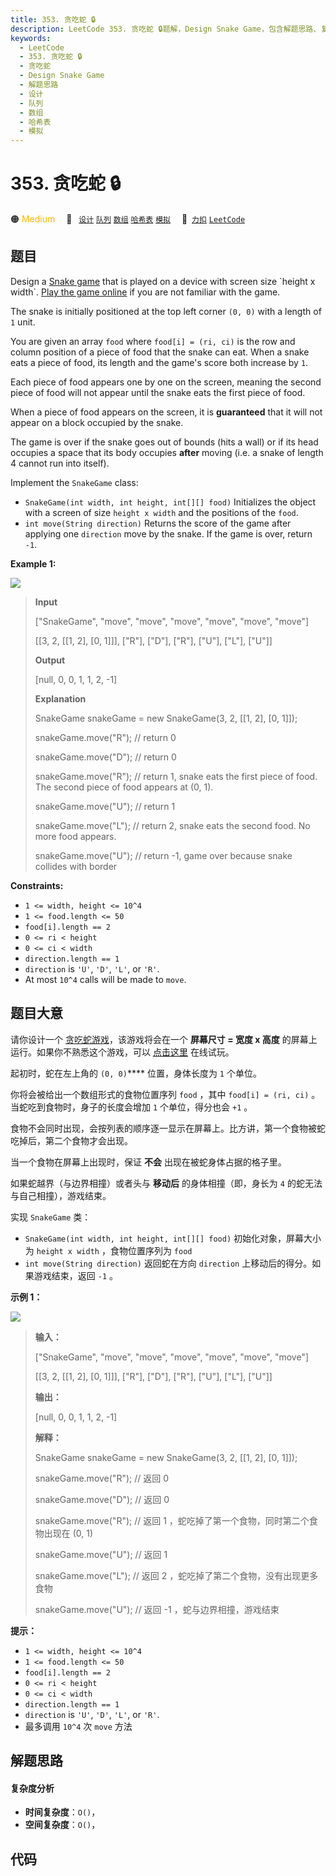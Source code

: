 ```yaml
---
title: 353. 贪吃蛇 🔒
description: LeetCode 353. 贪吃蛇 🔒题解，Design Snake Game，包含解题思路、复杂度分析以及完整的 JavaScript 代码实现。
keywords:
  - LeetCode
  - 353. 贪吃蛇 🔒
  - 贪吃蛇
  - Design Snake Game
  - 解题思路
  - 设计
  - 队列
  - 数组
  - 哈希表
  - 模拟
---
```


# 353. 贪吃蛇 🔒

🟠 <font color=#ffb800>Medium</font>&emsp; 🔖&ensp; [`设计`](/tag/design.md) [`队列`](/tag/queue.md) [`数组`](/tag/array.md) [`哈希表`](/tag/hash-table.md) [`模拟`](/tag/simulation.md)&emsp; 🔗&ensp;[`力扣`](https://leetcode.cn/problems/design-snake-game) [`LeetCode`](https://leetcode.com/problems/design-snake-game)

## 题目

Design a [Snake game](https://en.wikipedia.org/wiki/Snake_\(video_game\)) that
is played on a device with screen size `height x width`. [Play the game
online](http://patorjk.com/games/snake/) if you are not familiar with the
game.

The snake is initially positioned at the top left corner `(0, 0)` with a
length of `1` unit.

You are given an array `food` where `food[i] = (ri, ci)` is the row and column
position of a piece of food that the snake can eat. When a snake eats a piece
of food, its length and the game's score both increase by `1`.

Each piece of food appears one by one on the screen, meaning the second piece
of food will not appear until the snake eats the first piece of food.

When a piece of food appears on the screen, it is **guaranteed** that it will
not appear on a block occupied by the snake.

The game is over if the snake goes out of bounds (hits a wall) or if its head
occupies a space that its body occupies **after** moving (i.e. a snake of
length 4 cannot run into itself).

Implement the `SnakeGame` class:

  * `SnakeGame(int width, int height, int[][] food)` Initializes the object with a screen of size `height x width` and the positions of the `food`.
  * `int move(String direction)` Returns the score of the game after applying one `direction` move by the snake. If the game is over, return `-1`.



**Example 1:**

![](https://fastly.jsdelivr.net/gh/doocs/leetcode@main/solution/0300-0399/0353.Design%20Snake%20Game/images/snake.jpg)

> 
> 
> 
> 
> 
> **Input**
> 
> ["SnakeGame", "move", "move", "move", "move", "move", "move"]
> 
> [[3, 2, [[1, 2], [0, 1]]], ["R"], ["D"], ["R"], ["U"], ["L"], ["U"]]
> 
> **Output**
> 
> [null, 0, 0, 1, 1, 2, -1]
> 
> 
> 
> **Explanation**
> 
> SnakeGame snakeGame = new SnakeGame(3, 2, [[1, 2], [0, 1]]);
> 
> snakeGame.move("R"); // return 0
> 
> snakeGame.move("D"); // return 0
> 
> snakeGame.move("R"); // return 1, snake eats the first piece of food. The second piece of food appears at (0, 1).
> 
> snakeGame.move("U"); // return 1
> 
> snakeGame.move("L"); // return 2, snake eats the second food. No more food appears.
> 
> snakeGame.move("U"); // return -1, game over because snake collides with border
> 
> 

**Constraints:**

  * `1 <= width, height <= 10^4`
  * `1 <= food.length <= 50`
  * `food[i].length == 2`
  * `0 <= ri < height`
  * `0 <= ci < width`
  * `direction.length == 1`
  * `direction` is `'U'`, `'D'`, `'L'`, or `'R'`.
  * At most `10^4` calls will be made to `move`.


## 题目大意

请你设计一个
[贪吃蛇游戏](https://baike.baidu.com/item/%E8%B4%AA%E5%90%83%E8%9B%87/9510203?fr=aladdin)，该游戏将会在一个
**屏幕尺寸 = 宽度 x 高度** 的屏幕上运行。如果你不熟悉这个游戏，可以
[点击这里](http://patorjk.com/games/snake/) 在线试玩。

起初时，蛇在左上角的 `(0, 0)`**** 位置，身体长度为 `1` 个单位。

你将会被给出一个数组形式的食物位置序列 `food` ，其中 `food[i] = (ri, ci)` 。当蛇吃到食物时，身子的长度会增加 `1`
个单位，得分也会 `+1` 。

食物不会同时出现，会按列表的顺序逐一显示在屏幕上。比方讲，第一个食物被蛇吃掉后，第二个食物才会出现。

当一个食物在屏幕上出现时，保证 **不会** 出现在被蛇身体占据的格子里。

如果蛇越界（与边界相撞）或者头与 **移动后** 的身体相撞（即，身长为 `4` 的蛇无法与自己相撞），游戏结束。

实现 `SnakeGame` 类：

  * `SnakeGame(int width, int height, int[][] food)` 初始化对象，屏幕大小为 `height x width` ，食物位置序列为 `food`
  * `int move(String direction)` 返回蛇在方向 `direction` 上移动后的得分。如果游戏结束，返回 `-1` 。

**示例 1：**

![](https://fastly.jsdelivr.net/gh/doocs/leetcode@main/solution/0300-0399/0353.Design%20Snake%20Game/images/snake.jpg)

> 
> 
> 
> 
> 
> **输入：**
> 
> ["SnakeGame", "move", "move", "move", "move", "move", "move"]
> 
> [[3, 2, [[1, 2], [0, 1]]], ["R"], ["D"], ["R"], ["U"], ["L"], ["U"]]
> 
> **输出：**
> 
> [null, 0, 0, 1, 1, 2, -1]
> 
> 
> 
> **解释：**
> 
> SnakeGame snakeGame = new SnakeGame(3, 2, [[1, 2], [0, 1]]);
> 
> snakeGame.move("R"); // 返回 0
> 
> snakeGame.move("D"); // 返回 0
> 
> snakeGame.move("R"); // 返回 1 ，蛇吃掉了第一个食物，同时第二个食物出现在 (0, 1)
> 
> snakeGame.move("U"); // 返回 1
> 
> snakeGame.move("L"); // 返回 2 ，蛇吃掉了第二个食物，没有出现更多食物
> 
> snakeGame.move("U"); // 返回 -1 ，蛇与边界相撞，游戏结束
> 
> 
> 
> 

**提示：**

  * `1 <= width, height <= 10^4`
  * `1 <= food.length <= 50`
  * `food[i].length == 2`
  * `0 <= ri < height`
  * `0 <= ci < width`
  * `direction.length == 1`
  * `direction` is `'U'`, `'D'`, `'L'`, or `'R'`.
  * 最多调用 `10^4` 次 `move` 方法


## 解题思路

#### 复杂度分析

- **时间复杂度**：`O()`，
- **空间复杂度**：`O()`，

## 代码

```javascript

```